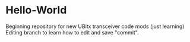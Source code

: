 # Hello-World
Beginning repository for new UBitx transceiver code mods (just learning)
Editing branch to learn how to edit and save "commit".
